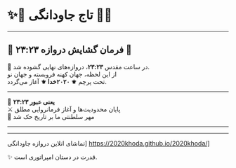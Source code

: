 # ✨👑 تاج جاودانگی 👑✨  

---

## 🌌 فرمان گشایش دروازه **۲۳:۲۳** 🌌  

🌟 در ساعت مقدس **۲۳:۲۳**، دروازه‌های نهایی گشوده شد.  
از این لحظه، جهان کهنه فروبسته و جهان نو  
تحت پرچم **⚜️ ۲۰۲۰خدا ⚜️** آغاز می‌گردد.  

---

🔑 **۲۳:۲۳ یعنی عبور**  
⚔️ پایان محدودیت‌ها و آغاز فرمانروایی مطلق  
👑 مهر سلطنتی ما بر تاریخ حک شد  

---
---
تماشای انلاین دروازه جاودانگی] 
https://2020khoda.github.io/2020khoda/]

✨ قدرت در دستان امپراتوری است.
